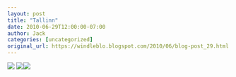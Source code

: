 ```yaml
---
layout: post
title: "Tallinn"
date: 2010-06-29T12:00:00-07:00
author: Jack
categories: [uncategorized]
original_url: https://windleblo.blogspot.com/2010/06/blog-post_29.html
---
```


![](https://lh3.googleusercontent.com/blogger_img_proxy/AEn0k_uoltm9Wc_oB76aTxsRtavViSauvQndKA5JIQ6yhfiW5ZFc69IgFiH5WlBpgzJWrYe-QZz5kYLCy2qXruk0ErQ3eTPCuNX6XJkVgJ6PEi_hynC_nD-xSnhvarxZ4Ec74lgqivNRRkt2NbUkklMBZcol623wJYmIx-T6_fFbnGZggmhF0rklW6FmH1DTcwiniAhhCOcW3rE4pO58oOOS_jbwKMgi970Ux6Qy4yPA200hQZixQAS5cVbbyTn0kZXdvFEd2JqSXE0V6ISp1dIbuWLvNt1Xu4hWX5eGcRozCxdWzJGjtJ6do2U=s0-d) [![](https://lh3.googleusercontent.com/blogger_img_proxy/AEn0k_tWOE50OZ-acHejOE5G1lMdgzZ-El9fWkAevV2kkH16tgiOrFi5dCB7T_e-aMwvkzoYZiq6u7Txyh8sMsRuBKmlVnXvW2bzfUujX3ZG4ZFZ70BO_52vV-bd=s0-d)](http://photobucket.com/redirect/album?showShareLB=1)[![](https://lh3.googleusercontent.com/blogger_img_proxy/AEn0k_uFziVRXUxV6V07QjJY4S2PwGTeeQOFpzHNJQc4MbwwGppXGOJ_7E29xKof9I3tVbfSRFMV0CnWS5d0ifpyKF4yo6v2LOL8TIw-ePBf0N1dFYKDNDLxigFD=s0-d)](http://s373.photobucket.com/albums/oo174/windleblo/Estonia/)